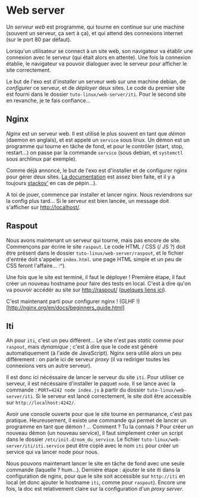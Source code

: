 # Web server

Un *serveur web* est programme, qui tourne en continue sur une machine (souvent
un serveur, ça sert à ça), et qui attend des connexions internet (sur le port
80 par défaut).

Lorsqu'un utilisateur se connect à un site web, son navigateur va établir une
connexion avec le serveur (qui était alors en attente). Une fois la connexion
établie, le navigateur va pouvoir dialoguer avec le serveur pour afficher le
site correctement.

Le but de l'exo est d'*installer* un serveur web sur une machine debian, de
*configurer* ce serveur, et de *déployer* deux sites. Le code du premier site
est fourni dans le dossier `tuto-linux/web-server/iti`. Pour le second site en
revanche, je te fais confiance...

## Nginx

*Nginx* est un serveur web. Il est utilisé le plus souvent en tant que *démon*
(daemon en anglais), et est appelé un `service` sous linux.  Un démon est un
programme qui tourne en tâche de fond, et pour le contrôler (start, stop,
restart...) on passe par la commande `service` (sous debian, et `systemctl`
sous archlinux par exemple).

Comme déjà annoncé, le but de l'exo est d'installer et de configurer nginx pour
gérer deux sites. [La documentation](http://nginx.org/en/docs/) est assez bien
faite, et il y a toujours [stackov'](http://stackoverflow.com/) en cas de
pépin...).

A toi de jouer, commence par installer et lancer nginx. Nous reviendrons sur la
config plus tard... Si le serveur est bien lancée, un message doit s'afficher
sur [http://localhost/](http://localhost/).

## Raspout

Nous avons maintenant un serveur qui tourne, mais pas encore de site.
Commençons par écrire le site `raspout`. Le code HTML / CSS (/ JS ?) doit être
présent dans le dossier `tuto-linux/web-server/raspout`, et le fichier d'entrée
doit s'appeler `index.html`. une page HTML simple et un peu de CSS feront
l'affaire... :^).

Une fois que le site est terminé, il faut le déployer ! Première étape, il faut
créer un nouveau hostname pour faire des tests en local. C'est à dire qu'on va
pouvoir accédér au site sur [http://raspout/](http://raspout) ([quelques liens
ici](http://lmgtfy.com/?q=debian+host)).

C'est maintenant parti pour configurer nginx ! (GLHF
!)[http://nginx.org/en/docs/beginners_guide.html]

## Iti

Ah pour `iti`, c'est un peu différent... Le site n'est pas *static* comme pour
`raspout`, mais *dynamique* ; c'est à dire que le code est généré
automatiquement (à l'aide de JavaScript). Nginx sera utilié alors un peu
différement : on parle ici de serveur *proxy* (il va rediriger toutes les
connexions vers un autre serveur).

Il est donc ici nécéssaire de lancer le serveur du site `iti`. Pour utiliser ce
serveur, il est nécéssaire d'installer le paquet `node`. Il se lance avec la
commande : `PORT=4242 node index.js` à partir du dossier
`tuto-linux/web-server/iti`. Si le serveur est lancé correctement, le site doit
être accessible sur `http://localhost:4242/`.

Avoir une console ouverte pour que le site tourne en permanance, c'est pas
pratique. Heureusement, il existe une commande qui permet de lancer un
programme en tant que démon ! ... Comment ? Tu la connais ? Pour créer un
nouveau démon (un nouveau service), il faut simplement créer un script dans le
dossier `/etc/init.d/nom_du_service`. Le fichier
`tuto-linux/web-server/iti/iti.service` peut être copié avec le nom `iti` pour
créer un service qui va lancer node pour nous.

Nous pouvons maintenant lancer le site en tâche de fond avec une seule commande
(laquelle ? hum...). Dernière étape : ajouter le site iti dans la configuration
de nginx, pour que le site soit accessible sur `http://iti` en local (et donc
ajouter le hostname `iti`, comme pour `raspout`). Encore une fois, la doc est
relativement claire sur la configuration d'un *proxy server*.
